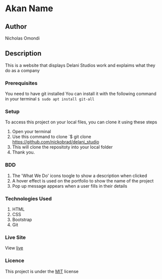 # Akan Name
## Author
Nicholas Omondi
## Description
This is a website that displays Delani Studios work and explaims what they do as a company
### Prerequisites
You need to have git installed
You can install it with the following command in your terminal
`$ sudo apt install git-all`
### Setup
To access this project on your local files, you can clone it using these steps
1. Open your terminal
2. Use this command to clone `$ git clone https://github.com/nickobrad/delani_studio
3. This will clone the repositoty into your local folder
4. Thank you.
### BDD
1. The 'What We Do' icons toogle to show a description when clicked
2. A hover effect is used on the portfolio to show the name of the project
3. Pop up message appears when a user fills in their details
### Technologies Used
1. HTML
2. CSS
3. Bootstrap
4. Git
### Live Site
View [live](https://nickobrad.github.io/delani_studio/)
### Licence
This project is under the  [MIT](LICENSE) license
